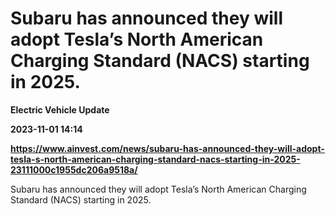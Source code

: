 # Subaru has announced they will adopt Tesla’s North American Charging Standard (NACS) starting in 2025.
**Electric Vehicle Update**

**2023-11-01 14:14**

**https://www.ainvest.com/news/subaru-has-announced-they-will-adopt-tesla-s-north-american-charging-standard-nacs-starting-in-2025-23111000c1955dc206a9518a/**

Subaru has announced they will adopt Tesla’s North American Charging Standard (NACS) starting in 2025.
